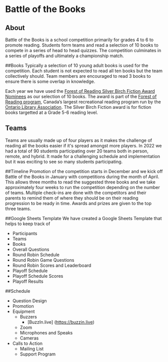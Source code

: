 # Battle of the Books

## About
Battle of the Books is a school competition primarily for grades 4 to 6 to promote reading. Students form teams and read a selection of 10 books to compete in a series of head to head quizzes. The competition culminates in a series of playoffs and ultimately a championship match.

##Books
Typically a selection of 10 young adult books is used for the competition. Each student is not expected to read all ten books but the team collectively should. Team members are encouraged to read 3 books to ensure there is some overlap in knowledge. 

Each year we have used the [Forest of Reading Silver Birch Fiction Award Nominees](https://forestofreading.com/silver-birch-nominees/) as our selection of 10 books. The award is part of the [Forest of Reading program](https://forestofreading.com), Canada’s largest recreational reading program run by the [Ontario Library Association](https://accessola.com). The Silver Birch Fiction award is for fiction books targetted at a Grade 5-6 reading level.

## Teams
Teams are usually made up of four players as it makes the challenge of reading all the books easier if it's spread amongst more players. In 2022 we had a total of 90 students participating over 20 teams both in person, remote, and hybrid. It made for a challenging schedule and implementation but it was exciting to see so many students participating.

##Timeline
Promotion of the competition starts in December and we kick off Battle of the Books in January with competitions during the month of April. This allows three months to read the suggested three books and we take approximately four weeks to run the competition depending on the number of teams. Multiple check-ins are done with the competitors and their parents to remind them of where they should be on their reading progression to be ready in time. Awards and prizes are given to the top three teams.

##Google Sheets Template
We have created a Google Sheets Template that helps to keep track of

- Participants
- Teams
- Books
- Overall Questions
- Round Robin Schedule
- Round Robin Game Questions
- Round Robin Scores and Leaderboard
- Playoff Schedule
- Playoff Schedule Scores
- Playoff Results


##Schedule

- Question Design
- Promotion
- Equipment
  - Buzzers
	  -	[BuzzIn.live] (https://buzzin.live)
  - Zoom
  - Microphones and Speaks
  - Cameras
- Calls to Action
  - Mailing List
  - Support Program


